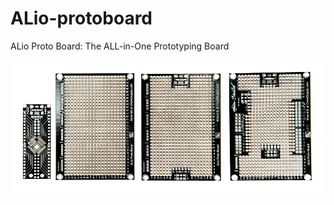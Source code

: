 # ALio-protoboard
ALio Proto Board: The ALL-in-One Prototyping Board

![ALio boards](img/alio-bundle-2-small.jpg)
